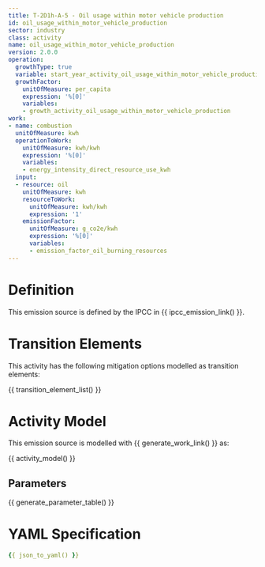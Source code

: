 ```yaml
---
title: T-2D1h-A-5 - Oil usage within motor vehicle production
id: oil_usage_within_motor_vehicle_production
sector: industry
class: activity
name: oil_usage_within_motor_vehicle_production
version: 2.0.0
operation:
  growthType: true
  variable: start_year_activity_oil_usage_within_motor_vehicle_production
  growthFactor:
    unitOfMeasure: per_capita
    expression: '%[0]'
    variables:
    - growth_activity_oil_usage_within_motor_vehicle_production
work:
- name: combustion
  unitOfMeasure: kwh
  operationToWork:
    unitOfMeasure: kwh/kwh
    expression: '%[0]'
    variables:
    - energy_intensity_direct_resource_use_kwh
  input:
  - resource: oil
    unitOfMeasure: kwh
    resourceToWork:
      unitOfMeasure: kwh/kwh
      expression: '1'
    emissionFactor:
      unitOfMeasure: g_co2e/kwh
      expression: '%[0]'
      variables:
      - emission_factor_oil_burning_resources
---
```



# Definition
This emission source is defined by the IPCC in {{ ipcc_emission_link() }}.

# Transition Elements

This activity has the following mitigation options modelled as transition elements:

{{ transition_element_list() }}

# Activity Model
This emission source is modelled with {{ generate_work_link() }} as:

{{ activity_model() }}

## Parameters

{{ generate_parameter_table() }}

# YAML Specification

```yaml
{{ json_to_yaml() }}
```

